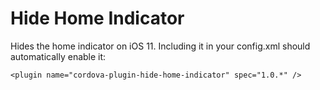 # Hide Home Indicator
Hides the home indicator on iOS 11. Including it in your config.xml should automatically enable it:
```
<plugin name="cordova-plugin-hide-home-indicator" spec="1.0.*" />
```

